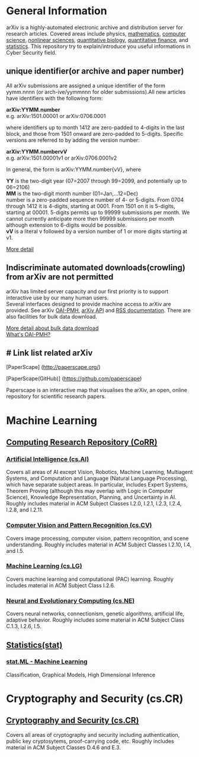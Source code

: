 
# General Information
arXiv is a highly-automated electronic archive and distribution server for research articles. Covered areas include physics, [mathematics](https://arxiv.org/archive/math), [computer science](https://arxiv.org/archive/cs), [nonlinear sciences](https://arxiv.org/archive/nlin), [quantitative biology](https://arxiv.org/archive/q-bio), [quantitative finance](https://arxiv.org/archive/q-fin), and [statistics](https://arxiv.org/archive/stat).
This repository try to explain/introduce you useful informations in Cyber Security field.
## unique identifier(or archive and paper number)
All arXiv submissions are assigned a unique identifier of the form yymm.nnnn (or arch-ive/yymmnnn for older submissions).All new articles have identifiers with the following form:

**arXiv:YYMM.number**  
e.g. arXiv:1501.00001 or arXiv:0706.0001

where identifiers up to month 1412 are zero-padded to 4-digits in the last block, and those from 1501 onward are zero-padded to 5-digits. Specific versions are referred to by adding the version number:

**arXiv:YYMM.numbervV**  
e.g. arXiv:1501.00001v1 or arXiv:0706.0001v2

In general, the form is arXiv:YYMM.number{vV}, where

**YY** is the two-digit year (07=2007 through 99=2099, and potentially up to 06=2106)  
**MM** is the two-digit month number (01=Jan,...12=Dec)  
number is a zero-padded sequence number of 4- or 5-digits. From 0704 through 1412 it is 4-digits, starting at 0001. From 1501 on it is 5-digits, starting at 00001. 5-digits permits up to 99999 submissions per month. We cannot currently anticipate more then 99999 submissions per month although extension to 6-digits would be possible.  
**vV** is a literal v followed by a version number of 1 or more digits starting at v1.

[More detail](https://arxiv.org/help/arxiv_identifier)

## Indiscriminate automated downloads(crowling) from arXiv are not permitted
arXiv has limited server capacity and our first priority is to support interactive use by our many human users.  
Several interfaces designed to provide machine access to arXiv are provided. See arXiv [OAI-PMH](https://arxiv.org/help/oa), [arXiv API](https://arxiv.org/help/api/index) and [RSS documentation](https://arxiv.org/help/rss). There are also facilities for bulk data download.

[More detail about bulk data download](https://arxiv.org/help/robots)  
[What's OAI-PMH?](http://www.nii.ac.jp/irp/archive/translation/oai-pmh2.0/)

## # Link list related arXiv
[PaperScape] (http://paperscape.org/)

[PaperScape(GitHub)] (https://github.com/paperscape)

Paperscape is an interactive map that visualises the arXiv, an open, online repository for scientific research papers.

# Machine Learning
## [Computing Research Repository (CoRR)](https://arxiv.org/corr/home)
### [Artificial Intelligence (cs.AI)](https://arxiv.org/list/cs.AI/recent)
Covers all areas of AI except Vision, Robotics, Machine Learning, Multiagent Systems, and Computation and Language (Natural Language Processing), which have separate subject areas. In particular, includes Expert Systems, Theorem Proving (although this may overlap with Logic in Computer Science), Knowledge Representation, Planning, and Uncertainty in AI. Roughly includes material in ACM Subject Classes I.2.0, I.2.1, I.2.3, I.2.4, I.2.8, and I.2.11.
### [Computer Vision and Pattern Recognition (cs.CV)](https://arxiv.org/list/cs.CV/recent)
Covers image processing, computer vision, pattern recognition, and scene understanding. Roughly includes material in ACM Subject Classes I.2.10, I.4, and I.5.
### [Machine Learning (cs.LG)](https://arxiv.org/list/cs.LG/recent)
Covers machine learning and computational (PAC) learning. Roughly includes material in ACM Subject Class I.2.6.
### [Neural and Evolutionary Computing (cs.NE)](https://arxiv.org/list/cs.NE/recent)
Covers neural networks, connectionism, genetic algorithms, artificial life, adaptive behavior. Roughly includes some material in ACM Subject Class C.1.3, I.2.6, I.5.
## [Statistics(stat)](https://arxiv.org/archive/stat)
### [stat.ML - Machine Learning](https://arxiv.org/list/stat.ML/recent)
Classification, Graphical Models, High Dimensional Inference

# Cryptography and Security (cs.CR)
## [Cryptography and Security (cs.CR)](https://arxiv.org/list/cs.CR/recent)
Covers all areas of cryptography and security including authentication, public key cryptosytems, proof-carrying code, etc. Roughly includes material in ACM Subject Classes D.4.6 and E.3.
